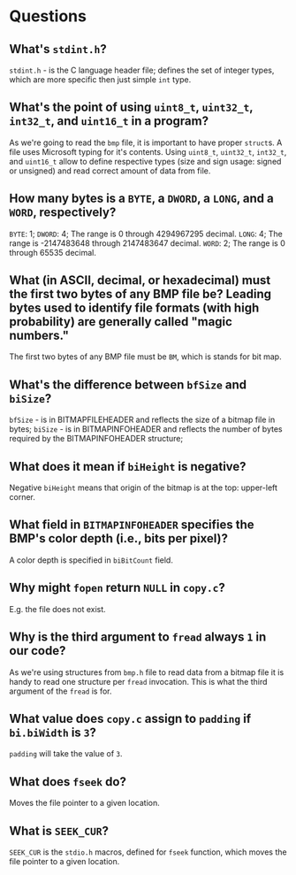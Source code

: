 # Questions

## What's `stdint.h`?

`stdint.h` - is the C language header file; defines the set of integer types, which are more specific then just simple `int` type.

## What's the point of using `uint8_t`, `uint32_t`, `int32_t`, and `uint16_t` in a program?

As we're going to read the `bmp` file, it is important to have proper `struct`s. A file uses Microsoft typing for it's contents. Using `uint8_t`, `uint32_t`, `int32_t`, and `uint16_t` allow to define respective types (size and sign usage: signed or unsigned) and read correct amount of data from file.

## How many bytes is a `BYTE`, a `DWORD`, a `LONG`, and a `WORD`, respectively?

`BYTE`: 1;
`DWORD`: 4; The range is 0 through 4294967295 decimal.
`LONG`: 4;  The range is -2147483648 through 2147483647 decimal.
`WORD`: 2; The range is 0 through 65535 decimal.

## What (in ASCII, decimal, or hexadecimal) must the first two bytes of any BMP file be? Leading bytes used to identify file formats (with high probability) are generally called "magic numbers."

The first two bytes of any BMP file must be `BM`, which is stands for bit map.

## What's the difference between `bfSize` and `biSize`?

`bfSize` - is in BITMAPFILEHEADER and reflects the size of a bitmap file in bytes;
`biSize` - is in BITMAPINFOHEADER and reflects the number of bytes required by the BITMAPINFOHEADER structure;

## What does it mean if `biHeight` is negative?

Negative `biHeight` means that origin of the bitmap is at the top: upper-left corner.

## What field in `BITMAPINFOHEADER` specifies the BMP's color depth (i.e., bits per pixel)?

A color depth is specified in `biBitCount` field.

## Why might `fopen` return `NULL` in `copy.c`?

E.g. the file does not exist.

## Why is the third argument to `fread` always `1` in our code?

As we're using structures from `bmp.h` file to read data from a bitmap file it is handy to read one structure per `fread` invocation. This is what the third argument of the `fread` is for.

## What value does `copy.c` assign to `padding` if `bi.biWidth` is `3`?

`padding` will take the value of `3`.

## What does `fseek` do?

Moves the file pointer to a given location.

## What is `SEEK_CUR`?

`SEEK_CUR` is the `stdio.h` macros, defined for `fseek` function, which moves the file pointer to a given location.
